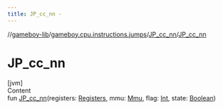 ```yaml
---
title: JP_cc_nn -
---
```

//[gameboy-lib](../../index.md)/[gameboy.cpu.instructions.jumps](../index.md)/[JP_cc_nn](index.md)/[JP_cc_nn](-j-p_cc_nn.md)



# JP_cc_nn  
[jvm]  
Content  
fun [JP_cc_nn](-j-p_cc_nn.md)(registers: [Registers](../../gameboy.cpu/-registers/index.md), mmu: [Mmu](../../gameboy.memory/-mmu/index.md), flag: [Int](https://kotlinlang.org/api/latest/jvm/stdlib/kotlin/-int/index.html), state: [Boolean](https://kotlinlang.org/api/latest/jvm/stdlib/kotlin/-boolean/index.html))  



